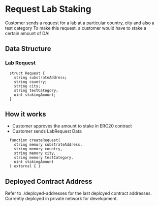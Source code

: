 # Request Lab Staking
Customer sends a request for a lab at a particular country, city and also a test category
To make this request, a customer would have to stake a certain amount of DAI

## Data Structure
### Lab Request
```solidity
  struct Request {
    string substrateAddress;
    string country;
    string city;
    string testCategory;
    uint stakingAmount;
  }
```

## How it works
- Customer approves the amount to stake in ERC20 contract 
- Customer sends LabRequest Data
```solidity
  function createRequest(
    string memory substrateAddress,
    string memory country,
    string memory city,
    string memory testCategory,
    uint stakingAmount
  ) external { }
```

## Deployed Contract Address
Refer to ./deployed-addresses for the last deployed contract addresses.
Currently deployed in private network for development.
